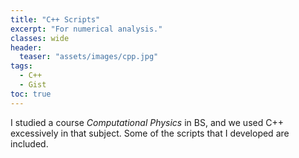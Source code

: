 ```yaml
---
title: "C++ Scripts"
excerpt: "For numerical analysis."
classes: wide
header:
  teaser: "assets/images/cpp.jpg"
tags:
  - C++
  - Gist
toc: true
---
```


I studied a course *Computational Physics* in BS, and we used C++ excessively in that subject. Some of the scripts that I developed are included.

<script src="https://gist.github.com/MShirazAhmad/0d576849df069819ac23a5dea71c9593.js"></script>

<script src="https://gist.github.com/MShirazAhmad/6db60af95b659c0188a233c8b3b96742.js"></script>

<script src="https://gist.github.com/MShirazAhmad/426950796ce18ad3ac70c74940e34d25.js"></script>
